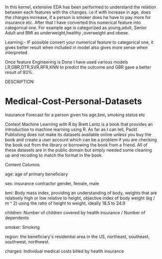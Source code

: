 In this kernel, extensive EDA has been performed to understand the relation between each features with the changes. i:e if with increase in age, does the charges increase, if a person is smoker does he have to pay more for insurance  etc. After that I have converted this numerical feature into categorical one. For example age is categorized as young,adult, Senior Adult and BMI as underweight,healthy ,overweight and obese. 

Learning:- IF possible convert your numerical feature to categorical one, it gives better result when included in model also gives more sense when interpreted.

Once feature Engineering is Done I have used various models LR,GBR,DTR,SVR,RFR,KNN to predict the outcome and GBR gave a better result of 93%.

DESCRIPTION:
# Medical-Cost-Personal-Datasets
Insurance Forecast for a person given his age,bmi, smoking status etc

Context
Machine Learning with R by Brett Lantz is a book that provides an introduction to machine learning using R. As far as I can tell, Packt Publishing does not make its datasets available online unless you buy the book and create a user account which can be a problem if you are checking the book out from the library or borrowing the book from a friend. All of these datasets are in the public domain but simply needed some cleaning up and recoding to match the format in the book.

Content
Columns

age: age of primary beneficiary

sex: insurance contractor gender, female, male

bmi: Body mass index, providing an understanding of body, weights that are relatively high or low relative to height,
objective index of body weight (kg / m ^ 2) using the ratio of height to weight, ideally 18.5 to 24.9

children: Number of children covered by health insurance / Number of dependents

smoker: Smoking

region: the beneficiary's residential area in the US, northeast, southeast, southwest, northwest.

charges: Individual medical costs billed by health insurance
